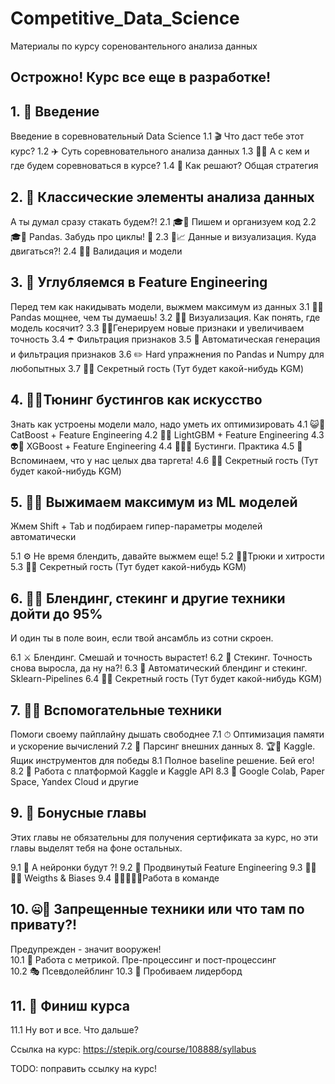 # Competitive_Data_Science
Материалы по курсу сореновантельного анализа данных

## Острожно! Курс все еще в разработке!

##  1. 🚀 Введение
Введение в соревновательный Data Science
1.1 🎬 Что даст тебе этот курс?
1.2 ✈️ Суть соревновательного анализа данных
1.3 🤼‍♀️ А с кем и где будем соревноваться в курсе?
1.4 🧩 Как решают? Общая стратегия
##  2. 🎵 Классические элементы анализа данных
А ты думал сразу стакать будем?! 
2.1 🎓🐍 Пишем и организуем код
2.2 🎓🐼 Pandas. Забудь про циклы! 🐍
2.3 💾📈 Данные и визуализация. Куда двигаться?!
2.4 🦾🤖 Валидация и модели
##  3. 🤿 Углубляемся в Feature Engineering
Перед тем как накидывать модели, выжмем максимум из данных
3.1 💪🐼 Pandas мощнее, чем ты думаешь!
3.2 👀🚗 Визуализация. Как понять, где модель косячит?
3.3 🤜🦈Генерируем новые признаки и увеличиваем точность
3.4 ☂️ Фильтрация признаков
3.5 🎣 Автоматическая генерация и фильтрация признаков
3.6 ✏️ Hard упражнения по Pandas и Numpy для любопытных
3.7 🦆🔥 Секретный гость (Тут будет какой-нибудь KGM)
##  4. 👨‍🔧Тюнинг бустингов как искусство
Знать как устроены модели мало, надо уметь их оптимизировать 
4.1 😺🚀 CatBoost + Feature Engineering
4.2 🦄🎳 LightGBM + Feature Engineering
4.3 👽🔱 XGBoost + Feature Engineering
4.4 🌳🌲🌴 Бустинги. Практика
4.5 🎯 Вспоминаем, что у нас целых два таргета!
4.6 🦆🔥 Секретный гость (Тут будет какой-нибудь KGM)
##  5. 🍋💦 Выжимаем максимум из ML моделей
Жмем Shift + Tab и подбираем гипер-параметры моделей автоматически
  
5.1 ⚙️ Не время блендить, давайте выжмем еще!
5.2 🤹‍♂️Трюки и хитрости
5.3 🦆🔥 Секретный гость (Тут будет какой-нибудь KGM)
##  6. 🧞‍♂️ Блендинг, cтекинг и другие техники дойти до 95%
И один ты в поле воин, если твой ансамбль из сотни скроен. 
  
6.1 ⚔️ Блендинг. Смешай и точность вырастет!
6.2 💎 Стекинг. Точность снова выросла, да ну на?!
6.3 🦏 Автоматический блендинг и стекинг. Sklearn-Pipelines
6.4 🦆🔥 Секретный гость (Тут будет какой-нибудь KGM)


##  7. 🙋‍♀️ Вспомогательные техники
Помоги своему пайплайну дышать свободнее 
7.1 ⏱ Оптимизация памяти и ускорение вычислений
7.2 🧹 Парсинг внешних данных
8. 🏆🥳 Kaggle. Ящик инструментов для победы
8.1 Полное baseline решение. Бей его!
8.2 🚢 Работа с платформой Kaggle и Kaggle API
8.3 🌈 Google Colab, Paper Space, Yandex Cloud и другие
##  9. 🎁 Бонусные главы
Этих главы не обязательны для получения сертификата за курс, но эти главы выделят тебя на фоне остальных. 
  
9.1 🧠 А нейронки будут ?!
9.2 🚚 Продвинутый Feature Engineering
9.3 🏋️‍♂️🏌️‍♂️ Weigths & Biases
9.4 👩‍🎤👨‍🎤💡Работа в команде
##  10. 🤐🎃 Запрещенные техники или что там по привату?!
Предупрежден - значит вооружен!  
10.1 🎲 Работа с метрикой. Пре-процессинг и пост-процессинг  
10.2 🎭 Псевдолейблинг
10.3 🏹 Пробиваем лидерборд
##  11. 🏁 Финиш курса
 
11.1 Ну вот и все. Что дальше?

Ссылка на курс: 
https://stepik.org/course/108888/syllabus

TODO: поправить ссылку на курс!


